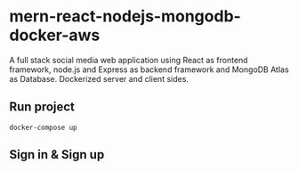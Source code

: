 # mern-react-nodejs-mongodb-docker-aws

A full stack social media web application using React as frontend framework, node.js and Express as backend framework and MongoDB Atlas as Database.
Dockerized server and client sides.

## Run project
```
docker-compose up
```

## Sign in & Sign up

